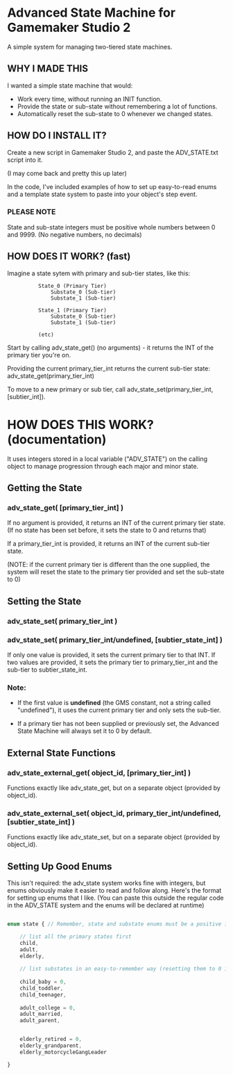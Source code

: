 # Advanced State Machine for Gamemaker Studio 2

A simple system for managing two-tiered state machines.

## WHY I MADE THIS

I wanted a simple state machine that would:
  * Work every time, without running an INIT function.
  * Provide the state or sub-state without remembering a lot of functions.
  * Automatically reset the sub-state to 0 whenever we changed states.
      

##  HOW DO I INSTALL IT?

Create a new script in Gamemaker Studio 2, and paste the ADV_STATE.txt script into it. 

(I may come back and pretty this up later)

In the code, I've included examples of how to set up easy-to-read enums and a template state system to paste into your object's step event.


### PLEASE NOTE

State and sub-state integers must be positive whole numbers between 0 and 9999.  (No negative numbers, no decimals)



## HOW DOES IT WORK? (fast)

Imagine a state sytem with primary and sub-tier states, like this:

```      
          State_0 (Primary Tier)
              Substate_0 (Sub-tier)
              Substate_1 (Sub-tier)

          State_1 (Primary Tier)
              Substate_0 (Sub-tier)
              Substate_1 (Sub-tier)
          
          (etc)
```

Start by calling adv_state_get() (no arguments) - it returns the INT of the primary tier you're on.

Providing the current primary_tier_int returns the current sub-tier state: adv_state_get(primary_tier_int)

To move to a new primary or sub tier, call adv_state_set(primary_tier_int,[subtier_int]).


# HOW DOES THIS WORK? (documentation)
    
It uses integers stored in a local variable ("ADV_STATE") on the calling object to manage progression through each major and minor state.


## Getting the State
###  adv_state_get( [primary_tier_int] )

If no argument is provided, it returns an INT of the current primary tier state. (If no state has been set before, it sets the state to 0 and returns that)

If a primary_tier_int is provided, it returns an INT of the current sub-tier state.

(NOTE: if the current primary tier is different than the one supplied, the system will reset the state to the primary tier provided and set the sub-state to 0)


## Setting the State
###        adv_state_set( primary_tier_int )

###        adv_state_set( primary_tier_int/undefined, [subtier_state_int] )

If only one value is provided, it sets the current primary tier to that INT.
If two values are provided, it sets the primary tier to primary_tier_int and the sub-tier to subtier_state_int.

### Note: 
* If the first value is **undefined** (the GMS constant, not a string called "undefined"), it uses the current primary tier and only sets the sub-tier.

* If a primary tier has not been supplied or previously set, the Advanced State Machine will always set it to 0 by default.



## External State Functions

###         adv_state_external_get( object_id, [primary_tier_int] )


Functions exactly like adv_state_get, but on a separate object (provided by object_id).



###        adv_state_external_set( object_id, primary_tier_int/undefined, [subtier_state_int] )


Functions exactly like adv_state_set, but on a separate object (provided by object_id).


## Setting Up Good Enums

This isn't required: the adv_state system works fine with integers, but enums obviously make it easier to read and follow along.  Here's the format for setting up enums that I like.  (You can paste this outside the regular code in the ADV_STATE system and the enums will be declared at runtime)

````javascript

enum state { // Remember, state and substate enums must be a positive integer between 0 and 9999

	// list all the primary states first
	child,
	adult,
	elderly,
	
	// list substates in an easy-to-remember way (resetting them to 0 is also nice for easy tracking)
	
	child_baby = 0,
	child_toddler,
	child_teenager,
	
	adult_college = 0,
	adult_married,
	adult_parent,


	elderly_retired = 0,
	elderly_grandparent,
	elderly_motorcycleGangLeader

}



````

